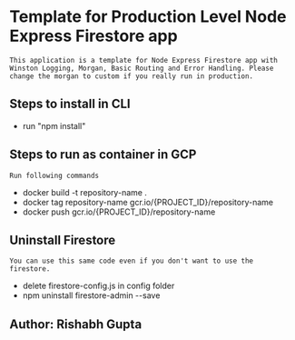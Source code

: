 # Template for Production Level Node Express Firestore app 
    This application is a template for Node Express Firestore app with Winston Logging, Morgan, Basic Routing and Error Handling. Please change the morgan to custom if you really run in production.

##  Steps to install in CLI
-   run "npm install"
## Steps to run as container in GCP
    Run following commands
-   docker build -t repository-name .
-   docker tag repository-name gcr.io/{PROJECT_ID}/repository-name
-   docker push gcr.io/{PROJECT_ID}/repository-name

## Uninstall Firestore
    You can use this same code even if you don't want to use the firestore. 
-   delete firestore-config.js in config folder
-   npm uninstall firestore-admin --save

## Author: Rishabh Gupta
